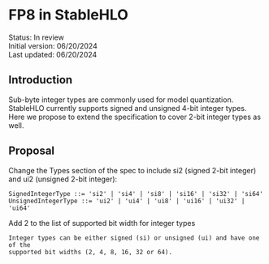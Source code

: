 # FP8 in StableHLO

Status: In review<br/>
Initial version: 06/20/2024<br/>
Last updated: 06/20/2024<br/>

## Introduction

Sub-byte integer types are commonly used for model quantization. StableHLO
currently supports signed and unsigned 4-bit integer types. Here we propose to
extend the specification to cover 2-bit integer types as well.

## Proposal

Change the Types section of the spec to include si2 (signed 2-bit integer) and
ui2 (unsigned 2-bit integer):

```text
SignedIntegerType ::= 'si2' | 'si4' | 'si8' | 'si16' | 'si32' | 'si64'
UnsignedIntegerType ::= 'ui2' | 'ui4' | 'ui8' | 'ui16' | 'ui32' | 'ui64'
```

Add 2 to the list of supported bit width for integer types

```text
Integer types can be either signed (si) or unsigned (ui) and have one of the
supported bit widths (2, 4, 8, 16, 32 or 64).
```
